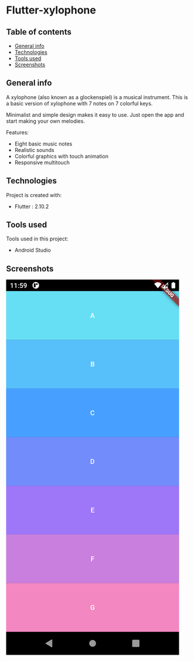 
# Flutter-xylophone

## Table of contents
* [General info](#general-info)
* [Technologies](#technologies)
* [Tools used](#tools-used)
* [Screenshots](#screenshots)

## General info
A xylophone (also known as a glockenspiel) is a musical instrument. This is a basic version of xylophone with 7 notes on 7 colorful keys.

Minimalist and simple design makes it easy to use. Just open the app and start making your own melodies. 

Features:
* Eight basic music notes
* Realistic sounds
* Colorful graphics with touch animation
* Responsive multitouch

## Technologies
Project is created with:
* Flutter : 2.10.2

## Tools used
Tools used in this project:
* Android Studio


## Screenshots
![Screenshot](/screenshots/screenshot.png)
